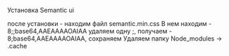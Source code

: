 ﻿Установка Semantic ui

после установки - находим файл semantic.min.css
В нем находим - 8;;base64,AAEAAAAOAIAA
удаляем одну ;, получаем - 8;base64,AAEAAAAOAIAA, сохраняем
Удаляем папку Node_modules -> .cache